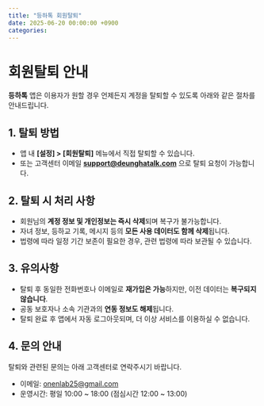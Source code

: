 ```yaml
---
title: "등하톡 회원탈퇴"
date: 2025-06-20 00:00:00 +0900
categories: 
---
```


# 회원탈퇴 안내

**등하톡** 앱은 이용자가 원할 경우 언제든지 계정을 탈퇴할 수 있도록 아래와 같은 절차를 안내드립니다.

## 1. 탈퇴 방법

- 앱 내 **[설정] > [회원탈퇴]** 메뉴에서 직접 탈퇴할 수 있습니다.
- 또는 고객센터 이메일 **support@deunghatalk.com** 으로 탈퇴 요청이 가능합니다.

## 2. 탈퇴 시 처리 사항

- 회원님의 **계정 정보 및 개인정보는 즉시 삭제**되며 복구가 불가능합니다.
- 자녀 정보, 등하교 기록, 메시지 등의 **모든 사용 데이터도 함께 삭제**됩니다.
- 법령에 따라 일정 기간 보존이 필요한 경우, 관련 법령에 따라 보관될 수 있습니다.

## 3. 유의사항

- 탈퇴 후 동일한 전화번호나 이메일로 **재가입은 가능**하지만, 이전 데이터는 **복구되지 않습니다**.
- 공동 보호자나 소속 기관과의 **연동 정보도 해제**됩니다.
- 탈퇴 완료 후 앱에서 자동 로그아웃되며, 더 이상 서비스를 이용하실 수 없습니다.

## 4. 문의 안내

탈퇴와 관련된 문의는 아래 고객센터로 연락주시기 바랍니다.

- 이메일: onenlab25@gmail.com
- 운영시간: 평일 10:00 ~ 18:00 (점심시간 12:00 ~ 13:00)

